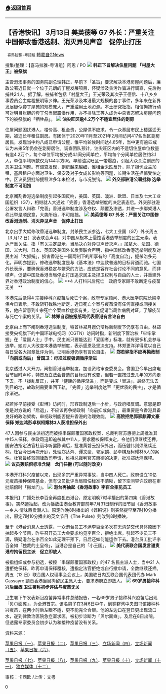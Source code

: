 ###  [:house:返回首頁](https://github.com/ourhimalayas/txt)
---

## 【香港快讯】 3月13日 美英德等 G7 外长：严重关注中国修改香港选制、消灭异见声音　促停止打压
` 喜馬拉雅-粵語組` [轉載自GNews](https://gnews.org/zh-hans/972609/)

搜集/整理：【喜马拉雅-粤语组】阿恩 / PO
![]()![](https://gnews.org/wp-content/uploads/2021/03/image002-12.jpg)
**韩正下旨解决住屋问题 「村屋大王」被祭旗**

主管港澳事务的国务院副总理韩正，早前下「圣旨」要求解决本港房屋问题后，廉政公署近日就一个位于元朗的丁屋发展项目，怀疑涉及贪污诈骗进行调查，先后拘捕共24人。据了解，被捕者包括「村屋大王」王光荣及其次子王德信、十八乡乡事委员会主席程振明等乡绅。王光荣涉及本港最大规模的套丁事件，多年来在新界发展疑似套丁屋苑的规模庞大，严重滥用土地资源。本土研究社指，相信拘捕行动可对明目张胆的套丁勾当起震慑作用，亦不排除王等人成为中央表态解决房屋问题下的被祭旗的「牺牲品」。
![]()![](https://gnews.org/wp-content/uploads/2021/03/image004-12.jpg)
**油尖旺区逾4.2万个不适宜居住的劏房**

住屋问题困扰港人，楼价高、租金贵，公屋供不应求，令一众基层巿民上楼遥遥无期，被迫长年租住劏房。有团体于2020年11月至2021年2月间访问417名当区劏房居民，发现当中约八成已申请公屋，惟平均轮候时间达4.65年，当中更有逾四成认为未来5年仍会在劏房居住。调查团队预计，油尖旺区内的不适切住屋单位数量有逾4.2万个，每个单位平均被分成4.1间分间单位，平均每个分间单位居住约3.1人，单位平均呎数仅为144平方呎。早前油尖旺区一带爆疫，引起大众关注劏房的恶劣卫生问题。有调查发现，劏房越来越细，惟租金未跌反升，除了担忧业主加租，基层租户亦面对卫生、保安及对子女成长影响等问题，长期生活在担惊受怕之中。区议员狠批综援租津多年未检讨，与巿况脱钩。
![]()![](https://gnews.org/wp-content/uploads/2021/03/image006-8.jpg)
**外交部驻港公署批称 选举制度不可阻挡**

北京阉割香港选举制度引起多国反响，美国、英国、澳洲、欧盟、日本及七大工业国组织（G7），相继就人大通过「完善」香港选举制度的决定表态后。外交部驻港公署发言人辩称「完善」香港选举制度涉及夺权、颠覆及渗透，并进一步绑架港人称此举是顺民意，大势所趋，不可阻挡。
![]()![](https://gnews.org/wp-content/uploads/2021/03/image008-1.jpg)
**美英德等 G7 外长：严重关注中国修改香港选制、消灭异见声音　促停止打压**

北京出手大幅修改香港选举制度，封杀民主派参选，七大工业国（G7）外长周五（3 月12 日）发表联合声明，对中国从根本上侵蚀香港选举制度的民主元素，表达严重关注，指「有关决定显示，当局决心对异见声音灭声。」加拿大、法国、德国、义大利、日本、英国及美国外长发表联合声明，指中国修改香港选举制度及对民主派「大抓捕」，损害香港在一国两制下的所享有的「高度自治」，扼杀治多元化。声明亦提到，修改选举制度是与《基本法》中达致普选的目标背道而驰。七国外长表示，要确保香港稳定与繁荣的方法，应该是容许社会讨论不同的意见，而非噤声，促请中国及香港当局停止打压追求民主及捍卫权利与自由的人士，并重建外界对香港政治制度的信心。
![]()![](https://gnews.org/wp-content/uploads/2021/03/image010.jpg)
**4 人打科兴后死亡　政府专家顾不敢断定与疫苗无关　**

本港先后录得4 宗接种科兴疫苗后死亡个案，政府专家顾问、港大医学院院长梁卓伟今日表示，不敢斩钉截铁地断定，近日死亡个案与疫苗没有任何直接或间接关系，他应留意到4 宗死亡个案血栓症状有关，他又促请当局作病例对证，了解疫苗与死亡个案的关系。
![]()![](https://gnews.org/wp-content/uploads/2021/03/image012-1.png)
**林郑自诩被报纸骂代表香港有言论自由**

北京由上而下阉割香港选举制度，特首林郑月娥仍辩称新制度下仍享有自由。林郑接受央视旗下的中国环球电视网（CGTN）访问时指，新制度下管治权「牢牢掌握」在「爱国人士」手中，民主派只要能达到「爱国者」标准，就有更多机会参与选举。她对人大改变本港选举制度，表示感恩及坚决支持。林郑更洋洋得意以自己每日受各大报章批评为例，证明香港仍享有言论自由。
![]()![](https://gnews.org/wp-content/uploads/2021/03/image013-2.png)
**郑若骅指不应再拗政制「向前或向后」 曾国卫：毋须过度强调循序渐进**

北京透过人大开刀，阉割香港选举制度，加设资格审查委员会。曾国卫今早出席电台节目时声称，特首及立法会普选的目标没有改变，但若一直按过去几年的方向走下去，不「拨乱反正」，并非「健康的循序渐进」，而是变成「冒进」，最终无法去到目的地，故政制需要重回正轨，「完善」选举制度达至「更优质的民主」，才是循序渐进。

郑若骅早前接受《彭博》访问时，形容政制退后一小步，与政府唱反调。意思是即使是对方说的「后退」，不应该再争拗政制「向前抑或向后」，最重要是令香港具备良好的政治架构，审视政制能否提升香港的治理效能。
![]()![](https://gnews.org/wp-content/uploads/2021/03/image014.png)
**高院拒绝郭家麒谭文豪保释 郑达鸿彭卓棋柯耀林3人获准担保外出**

47人因参与民主派初选而被控串谋颠覆国家政权案，总裁判官苏惠德上周批准其中15人保释，律政司迅即追杀其中11人，要求覆核保释决定，令他们须继续还柙。国安法指定法官杜丽冰听罢陈词后，批准黄碧云担保外出，而伍健伟则须继续还柙。杜官今日再次开庭，处理郑达鸿、谭文豪、郭家麒、彭卓棋及柯耀林5人的案件。杜官最终驳回律政司申请，维持总裁判官苏惠德的决定，批准郑达鸿保释。
![]()![](https://gnews.org/wp-content/uploads/2021/03/image015-1.png)
**议员轰赔偿标准含糊　龙门任搬 (可以随时改变)**

本港开打科兴疫苗以来，出现多宗严重异常事故，当中四人死亡。政府设立10亿元疫苗接种保障基金，但有议员批评当局赔偿标准不清晰，留下空间容许政府在审批赔偿时「搬龙门」。
![]()![](https://gnews.org/wp-content/uploads/2021/03/image016.jpg)
**港台再抽起《香港故事》李百全拒见员工**

本报讯】广播处长李百全再度狙击港台，原定明晚7时半播出的第四集《香港故事》，突然遭抽起，改为播放由港台教育部前年7月31日制作的旧节目《香港故事—乡人‧情味西贡潮人》。原定昨晚8时播出的《铿锵说》则突然提早至7时10分播出，原定7时10分播出的英文节目《The Pulse》则改到8时播映。

至于《港台消息人士透露，一众港台员工不满李百全多次在无清楚交代具体原因下抽起多个节目，昨午召开员工大会要求约见李百全，拒绝出席，引起不少员工不满，质疑港台在李百全如此无理干预下，日后还如何能运作下去。港台员工批评李百全如「独裁的土皇帝」，当港台是自己的「小王国」。
![]()![](https://gnews.org/wp-content/uploads/2021/03/image017-2.png)
**美代表联合国发言谴责港府拘留民主派　促立即放人**

被指组织或参与初选，被控「串谋颠覆国家政权」的47 名民主派人士，当中21 人遭拒绝保释，昨再申请保释覆核，遭指定法官拒绝或自行撤申请，全数继续还押。周五（12 日）联合国人权理事会会议上，美国驻日内瓦联合国代表团代办 Mark Cassayre 讉责香港当局拘留民主派人士，要求港府立即放人。
![]()![](https://gnews.org/wp-content/uploads/2021/03/image018.png)
**69岁男接种科兴后面瘫 卫生署称初步评估与疫苗无关**

卫生署下午发表新冠疫苗异常事件总结报告，一名69岁男子接种科兴疫苗后出现「贝尔面瘫」，为全港首宗。该名男子在3月6日中午，到铜锣湾中央图书馆接种科兴疫苗，在两小时后左眼不适，更不能完全合眼。他的左边口在翌日更出现流口水，遂到律敦治医院急症室求医，被初步诊断为「贝尔面瘫」，及后在8日出院。但透露专家委员会初步认为和接种疫苗没有关系。

资料来源：

[苹果日报（一）](https://hk.appledaily.com/local/20210312/SLNBHZ5OWZAQ3J2Y3T7BSS4JRY/)、[苹果日报（二）](https://hk.appledaily.com/local/20210313/XW7RMDLWNRHJPHS332MELXE3RA/)、[苹果日报（三）](https://hk.appledaily.com/local/20210313/VX2PXVQQMZBW5J6CGYPLSYKYV4/)、[立场新闻（四）](https://www.thestandnews.com/politics/%E7%BE%8E%E8%8B%B1%E5%BE%B7%E7%AD%89-g7-%E5%A4%96%E9%95%B7-%E5%9A%B4%E9%87%8D%E9%97%9C%E6%B3%A8%E4%B8%AD%E5%9C%8B%E4%BF%AE%E6%94%B9%E9%A6%99%E6%B8%AF%E9%81%B8%E5%88%B6-%E6%B6%88%E6%BB%85%E7%95%B0%E8%A6%8B%E8%81%B2%E9%9F%B3-%E4%BF%83%E5%81%9C%E6%AD%A2%E6%89%93%E5%A3%259)、[立场新闻（五）](https://www.thestandnews.com/society/%E6%AD%A6%E6%BC%A2%E8%82%BA%E7%82%8E-4-%E4%BA%BA%E6%89%93%E7%A7%91%E8%88%88%E5%BE%8C%E6%AD%BB%E4%BA%A1-%E6%A2%81%E5%8D%93%E5%81%89-%E4%B8%8D%E6%95%A2%E6%96%AC%E9%87%98%E6%88%AA%E9%90%B5%E8%88%87%E7%96%AB%E8%8B%97%E7%84%A1%E9%97%9C-%E9%9C%80%E6%AA%A2%E8%A6%96%E8%A1%80%E6%A0%93%E7%97%87%E5%BD%B1%E9%9F%BF/)、[苹果日报（六）](https://hk.appledaily.com/local/20210313/5HZINWNGWVCS3K6S55NHVJMGYU/)、

[苹果日报（七）](https://hk.appledaily.com/local/20210313/JJLDNRHEVZAOLBGYPD6OCYRUPI/)、[苹果日报（八）](https://hk.appledaily.com/local/20210313/3KGPSRN63RA3FC4BTR3Q7XOY3M/)、[苹果日报（九）](https://hk.appledaily.com/local/20210313/BYEV7PD4Z5B3ZDJ27LEYR5T75I/)、[苹果日报（十）](https://hk.appledaily.com/local/20210313/BZUGLIA3QZGSFPEQXNPZCMHYGU/)、[立场新闻（十一）](https://www.thestandnews.com/international/%E7%BE%8E%E4%BB%A3%E8%A1%A8%E8%81%AF%E5%90%88%E5%9C%8B%E7%99%BC%E8%A8%80%E8%AD%B4%E8%B2%AC%E6%B8%AF%E5%BA%9C%E6%8B%98%E7%95%99%E6%B0%91%E4%B8%BB%E6%B4%BE-%E4%BF%83%E7%AB%8B%E5%8D%B3%E6%94%BE%E4%BA%BA/)、[独立媒体（十二）](https://www.inmediahk.net/node/1081388)

审核：卡西欧 /上传：文粤

0
